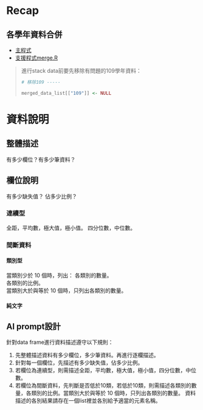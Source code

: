 # Recap

## 各學年資料合併

  - [主程式](./week12.md#範例程式合併多年)  
  - [支援程式merge.R](https://github.com/tpemartin/112-2-R-EE/blob/main/Lecture%20notes/merge.R)
  
> 進行stack data前要先移除有問題的109學年資料：
> ```r
> # 移除109 -----
>
> merged_data_list[["109"]] <- NULL
> ```


# 資料說明

## 整體描述

有多少欄位？有多少筆資料？

## 欄位說明

有多少缺失值？ 佔多少比例？  

### 連續型

全距，平均數，極大值，極小值。
四分位數，中位數。

### 間斷資料

#### 類別型

當類別少於 10 個時，列出：
各類別的數量。  
各類別的比例。  
當類別大於與等於 10 個時，只列出各類別的數量。

#### 純文字


## AI prompt設計

針對data frame進行資料描述遵守以下規則：
1. 先整體描述資料有多少欄位，多少筆資料。再進行逐欄描述。
2. 針對每一個欄位，先描述有多少缺失值，佔多少比例。  
3. 若欄位為連續型，則需描述全距，平均數，極大值，極小值，四分位數，中位數。  
4. 若欄位為間斷資料，先判斷是否低於10類，若低於10類，則需描述各類別的數量，各類別的比例。當類別大於與等於 10 個時，只列出各類別的數量。 
資料描述的各別結果請存在一個list裡並各別給予適當的元素名稱。